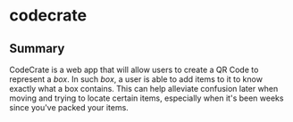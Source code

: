 # codecrate

## Summary
CodeCrate is a web app that will allow users to create a QR Code to represent a *box*. In such *box*, a user is able to add items to it to know exactly what a box contains. This can help alleviate confusion later when moving and trying to locate certain items, especially when it's been weeks since you've packed your items.